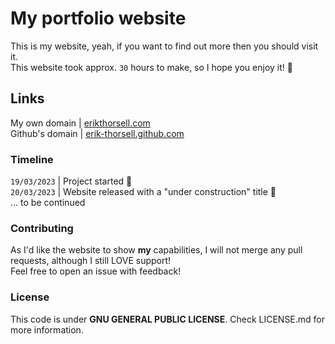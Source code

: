 # My portfolio website
This is my website, yeah, if you want to find out more then you should visit it. <br>
This website took approx. ``30`` hours to make, so I hope you enjoy it! 🙂

## Links
My own domain   | [erikthorsell.com](https://erikthorsell.com) <br>
Github's domain | [erik-thorsell.github.com](https://erik-thorsell.github.com)


### Timeline
``19/03/2023`` | Project started 🎉 <br>
``20/03/2023`` | Website released with a "under construction" title 🚧 <br>
... to be continued


### Contributing
As I'd like the website to show **my** capabilities, I will not merge any pull requests, although I still LOVE support! <br>
Feel free to open an issue with feedback!


### License
This code is under **GNU GENERAL PUBLIC LICENSE**. Check LICENSE.md for more information.
